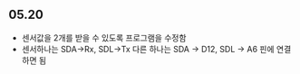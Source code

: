 ## 05.20 
- 센서값을 2개를 받을 수 있도록 프로그램을 수정함
- 센서하나는 SDA->Rx, SDL->Tx 다른 하나는 SDA -> D12, SDL -> A6 핀에 연결하면 됨
